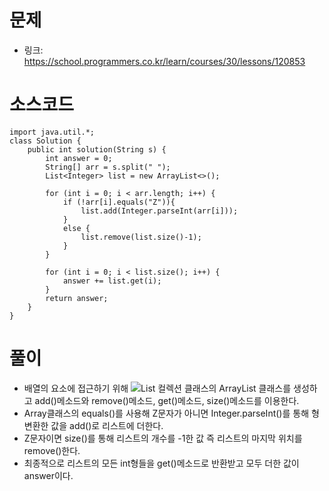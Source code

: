 # 문제
- 링크: 
<https://school.programmers.co.kr/learn/courses/30/lessons/120853>

# 소스코드
```
import java.util.*;
class Solution {
    public int solution(String s) {
        int answer = 0;
        String[] arr = s.split(" ");
        List<Integer> list = new ArrayList<>();

        for (int i = 0; i < arr.length; i++) {
            if (!arr[i].equals("Z")){
                list.add(Integer.parseInt(arr[i]));
            } 
            else {
                list.remove(list.size()-1);
            }
        }

        for (int i = 0; i < list.size(); i++) {
            answer += list.get(i);
        }
        return answer;
    }
}
```
# 풀이
- 배열의 요소에 접근하기 위해 ![List 컬렉션 클래스]()의 ArrayList 클래스를 생성하고 add()메소드와 remove()메소드, get()메소드, size()메소드를 이용한다.
- Array클래스의 equals()를 사용해 Z문자가 아니면 Integer.parseInt()를 통해 형변환한 값을 add()로 리스트에 더한다.
- Z문자이면 size()를 통해 리스트의 개수를 -1한 값 즉 리스트의 마지막 위치를 remove()한다.
- 최종적으로 리스트의 모든 int형들을 get()메소드로 반환받고 모두 더한 값이 answer이다.
